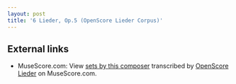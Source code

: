 ```yaml
---
layout: post
title: '6 Lieder, Op.5 (OpenScore Lieder Corpus)'
---
```


## External links

- MuseScore.com: View [sets by this composer] transcribed by [OpenScore Lieder] on MuseScore.com.

[sets by this composer]: https://musescore.com/openscore-lieder-corpus/sets/5051360
[OpenScore Lieder]: https://musescore.com/openscore-lieder-corpus

